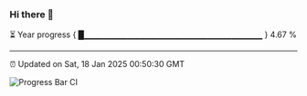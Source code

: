 ### Hi there 👋

⏳ Year progress { █▁▁▁▁▁▁▁▁▁▁▁▁▁▁▁▁▁▁▁▁▁▁▁▁▁▁▁▁▁ } 4.67 %

---

⏰ Updated on Sat, 18 Jan 2025 00:50:30 GMT

![Progress Bar CI](https://github.com/code-lakshay/GitHub-Actions-Demo/workflows/Progress%20Bar%20CI/badge.svg)
